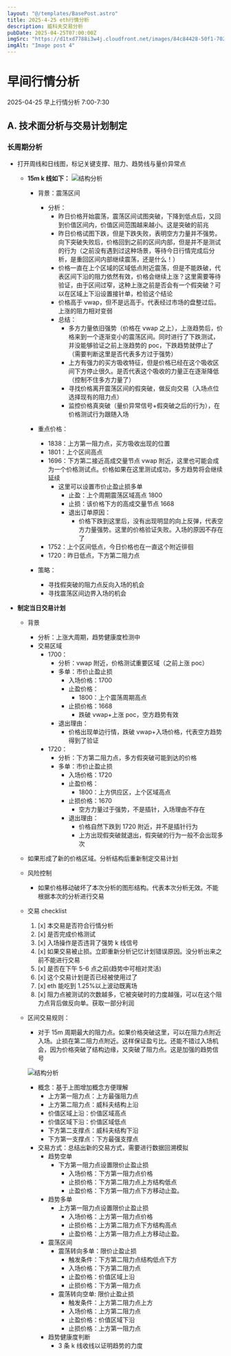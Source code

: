 ```yaml
---
layout: "@/templates/BasePost.astro"
title: 2025-4-25 eth行情分析
description: 威科夫交易分析
pubDate: 2025-04-25T07:00:00Z
imgSrc: "https://d1txd7788i3w4j.cloudfront.net/images/84c84428-50f1-7025-b778-548a97e9da87/2025-04-24/1745537225422-eth-15m.jpg"
imgAlt: "Image post 4"
---
```


# 早间行情分析

2025-04-25 早上行情分析 7:00-7:30

## A. 技术面分析与交易计划制定

### 长周期分析

- 打开周线和日线图，标记关键支撑、阻力、趋势线与量价异常点

  - **15m k 线如下：**
    ![结构分析](https://d1txd7788i3w4j.cloudfront.net/images/84c84428-50f1-7025-b778-548a97e9da87/2025-04-24/1745537225422-eth-15m.jpg)

    - 背景：震荡区间
      - 分析：
        - 昨日价格开始震荡，震荡区间试图突破，下降到低点后，又回到价值区间内，价值区间范围越来越小。这是突破的前兆
        - 昨日价格试图下跌，但是下跌失败，表明空方力量并不强势。向下突破失败后，价格回到之前的区间内部，但是并不是测试的行为（之前没有遇到过这种场景，等待今日行情完成后分析，是重回区间内部继续震荡，还是什么！）
        - 价格一直在上个区域的区域低点附近震荡，但是不能跌破，代表区间下沿的阻力依然有效，价格会继续上涨？这里需要等待验证，由于区间过窄，这种上涨之前是否会有一个假突破？可以在区域上下沿设置接针单，检验这个结论
        - 价格高于 vwap，但不是远高于。代表经过市场的盘整过后。上涨的阻力相对变弱
        - 总结：
          - 多方力量依旧强势（价格在 vwap 之上），上涨趋势后，价格来到一个逐渐变小的震荡区间。同时进行了下跌测试，并没能够验证之前上涨趋势的 poc，下跌趋势就停止了（需要判断这里是否代表多方过于强势）
          - 上方有强力的买方吸收特征，但是价格已经在这个吸收区间下方停止很久。是否代表这个吸收的力量正在逐渐降低（控制不住多方力量了）
          - 寻找价格离开震荡区间的假突破，做反向交易（入场点位选择现有的阻力点）
          - 监控价格真突破（量价异常信号+假突破之后的行为），在价格测试行为跟随入场
    - 重点价格：

      - 1838：上方第一阻力点，买方吸收出现的位置
      - 1801：上个区间高点
      - 1696：下方第二接近高成交量节点 vwap 附近，这里也可能会成为一个价格测试点。价格如果在这里测试成功，多方趋势将会继续延续
        - 这里可以设置市价止盈止损多单
          - 止盈：上个周期震荡区域高点 1800
          - 止损：该价格下方的高成交量节点 1668
          - 退出订单原因：
            - 价格下跌到这里后，没有出现明显的向上反弹，代表空方力量强势。这里的价格验证失败。入场的原因不存在了
      - 1752：上个区间低点，今日价格也在一直这个附近徘徊
      - 1720：昨日低点，下方第二阻力点

    - 策略：
      - 寻找假突破的阻力点反向入场的机会
      - 寻找震荡区间边界入场的机会

- **制定当日交易计划**

  - 背景
    - 分析：上涨大周期，趋势健康度检测中
    - 交易区域
      - 1700：
        - 分析：vwap 附近，价格测试重要区域（之前上涨 poc）
        - 多单：市价止盈止损
          - 入场价格：1700
          - 止盈价格：
            - 1800：上个震荡周期高点
          - 止损价格：1668
            - 跌破 vwap+上涨 poc，空方趋势有效
        - 退出理由：
          - 价格出现单边行情，跌破 vwap+入场价格，代表空方趋势得到了验证
      - 1720：
        - 分析：下方第二阻力点，多方假突破可能到达的价格
        - 多单：市价止盈止损
          - 入场价格：1720
          - 止盈价格：
            - 1800：上方供应区，上个区域高点
          - 止损价格：1670
            - 空方力量过于强势，不是插针，入场理由不存在
          - 退出理由：
            - 价格自然下跌到 1720 附近，并不是插针行为
            - 上方出现假突破就退出，假突破的行为一般不会出现多次
  - 如果形成了新的价格区域。分析结构后重新制定交易计划

  - 风险控制
    - 如果价格移动破坏了本次分析的图形结构。代表本次分析无效。不能根据本次的分析进行交易
  - 交易 checklist

    1. [x] 本交易是否符合行情分析
    2. [x] 是否完成价格测试
    3. [x] 入场操作是否违背了强势 k 线信号
    4. [x] 如果交易被止损。立即重新分析记忆计划错误原因。没分析出来之前不能进行交易
    5. [x] 是否在下午 5-6 点之前(趋势中可相对灵活)
    6. [x] 这个交易计划是否已经被使用过了
    7. [x] eth 能吃到 1.25%以上波动既离场
    8. [x] 阻力点被测试的次数越多，它被突破时的力度越强，可以在这个阻力点背后做反向单。获取一部分利润

  - 区间交易规则：

    - 对于 15m 周期最大的阻力点。如果价格突破这里，可以在阻力点附近入场。止损在第二阻力点附近。这样保证盈亏比。还能不错过入场机会，因为价格突破了结构边缘，又突破了阻力点。这是加强的趋势信号

    ![结构分析](https://d1txd7788i3w4j.cloudfront.net/images/84c84428-50f1-7025-b778-548a97e9da87/2025-03-28/1743167232237-tradingview15m.jpg)

    - 概念：基于上图增加概念方便理解
      - 上方第一阻力点：上方最强阻力点
      - 上方第二阻力点：威科夫结构上沿
      - 价值区域上沿：价值区域高点
      - 价值区域下沿：价值区域低点
      - 下方第二支撑点：威科夫结构下沿
      - 下方第一支撑点：下方最强支撑点
    - 交易方式：总结出新的交易方式，需要进行数据回溯模拟
      - 趋势空单
        - 下方第一阻力点设置限价止盈止损
          - 入场价格：下方第一阻力点价格
          - 止损价格：下方第二阻力点上方结构低点
          - 止盈价格：下方第一阻力点下方移动止盈。
      - 趋势多单
        - 上方第一阻力点设置限价止盈止损
          - 入场价格：上方第一阻力点价格
          - 止损价格：上方第二阻力点下方结构高点
          - 止盈价格：上方第一阻力点上方移动止盈。
      - 震荡区间
        - 震荡转向多单：限价止盈止损
          - 触发条件：下方第二阻力点结构低点下方
          - 入场价格：下方第二阻力点
          - 止盈价格：价值区域上沿
          - 止损价格：下方第一阻力点
        - 震荡转向空单: 限价止盈止损
          - 触发条件：上方第二阻力点上方
          - 入场价格：上方第二阻力点
          - 止盈价格：价值区域下沿
          - 止损价格：上方第一阻力点
      - 趋势健康度判断
        - 3 条 k 线收线以证明趋势的力度
